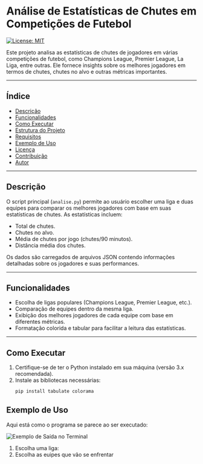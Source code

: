# Análise de Estatísticas de Chutes em Competições de Futebol

[![License: MIT](https://img.shields.io/badge/License-MIT-yellow.svg)](https://opensource.org/licenses/MIT)

Este projeto analisa as estatísticas de chutes de jogadores em várias competições de futebol, como Champions League, Premier League, La Liga, entre outras. Ele fornece insights sobre os melhores jogadores em termos de chutes, chutes no alvo e outras métricas importantes.

---

## Índice

- [Descrição](#descrição)
- [Funcionalidades](#funcionalidades)
- [Como Executar](#como-executar)
- [Estrutura do Projeto](#estrutura-do-projeto)
- [Requisitos](#requisitos)
- [Exemplo de Uso](#exemplo-de-uso)
- [Licença](#licença)
- [Contribuição](#contribuição)
- [Autor](#autor)

---

## Descrição

O script principal (`analise.py`) permite ao usuário escolher uma liga e duas equipes para comparar os melhores jogadores com base em suas estatísticas de chutes. As estatísticas incluem:
- Total de chutes.
- Chutes no alvo.
- Média de chutes por jogo (chutes/90 minutos).
- Distância média dos chutes.

Os dados são carregados de arquivos JSON contendo informações detalhadas sobre os jogadores e suas performances.

---

## Funcionalidades

- Escolha de ligas populares (Champions League, Premier League, etc.).
- Comparação de equipes dentro da mesma liga.
- Exibição dos melhores jogadores de cada equipe com base em diferentes métricas.
- Formatação colorida e tabular para facilitar a leitura das estatísticas.

---

## Como Executar

1. Certifique-se de ter o Python instalado em sua máquina (versão 3.x recomendada).
2. Instale as bibliotecas necessárias:
   ```bash
   pip install tabulate colorama

## Exemplo de Uso

Aqui está como o programa se parece ao ser executado:

![Exemplo de Saída no Terminal](https://github.com/NatanSzyslak/shooting-stats-analysis/blob/main/prnt.png)

1. Escolha uma liga:
2. Escolha as euipes que vão se enfrentar
